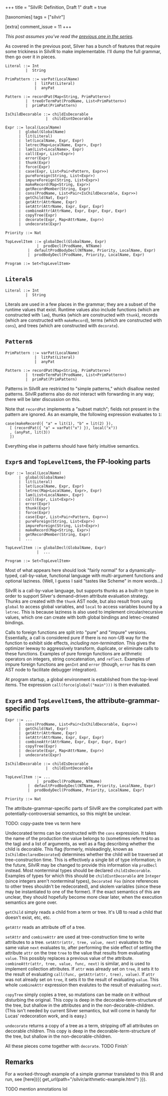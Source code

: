 +++
title = "SilvIR: Definition, Draft 1"
draft = true

[taxonomies]
tags = ["silvir"]

[extra]
comment_issue = 11
+++

*This post assumes you've read the [previous one in the series](@/silvir/2021-02-10-introduction.md).*

As covered in the previous post, Silver has a bunch of features that require some trickiness in SilvIR to make implementable.
I'll dump the full grammar, then go over it in pieces.

```
Literal ::= Int
         |  String

PrimPattern ::= varPat(LocalName)
             |  litPat(Literal)
             |  anyPat

Pattern ::= recordPat(Map<String, PrimPattern>)
         |  treeOrTermPat(ProdName, List<PrimPattern>)
         |  primPat(PrimPattern)

IsChildDecorable ::= childIsDecorable
                  |  childIsntDecorable

Expr ::= local(LocalName)
      |  global(GlobalName)
      |  lit(Literal)
      |  let(LocalName, Expr, Expr)
      |  letrec(Map<LocalName, Expr>, Expr)
      |  lam(List<LocalName>, Expr)
      |  call(Expr, List<Expr>)
      |  error(Expr)
      |  thunk(Expr)
      |  force(Expr)
      |  case(Expr, List<Pair<Pattern, Expr>>)
      |  pureForeign(String, List<Expr>)
      |  impureForeign(String, List<Expr>)
      |  makeRecord(Map<String, Expr>)
      |  getRecordMember(String, Expr)
      |  cons(ProdName, List<Pair<IsChildDecorable, Expr>>)
      |  getChild(Nat, Expr)
      |  getAttr(AttrName, Expr)
      |  setAttr(AttrName, Expr, Expr, Expr)
      |  combineAttr(AttrName, Expr, Expr, Expr, Expr)
      |  copyTree(Expr)
      |  decorate(Expr, Map<AttrName, Expr>)
      |  undecorate(Expr)

Priority ::= Nat

TopLevelItem ::= globalDecl(GlobalName, Expr)
              |  prodDecl(ProdName, NTName)
	      |  defaultProdBodyDecl(NTName, Priority, LocalName, Expr)
	      |  prodBodyDecl(ProdName, Priority, LocalName, Expr)

Program ::= Set<TopLevelItem>
```

## `Literal`s

```
Literal ::= Int
         |  String
```

Literals are used in a few places in the grammar; they are a subset of the runtime values that exist.
Runtime values also include functions (which are constructed with `lam`), thunks (which are constructed with `thunk`), records (which are constructed with `makeRecord`), terms (which are constructed with `cons`), and trees (which are constructed with `decorate`).

## `Pattern`s

```
PrimPattern ::= varPat(LocalName)
             |  litPat(Literal)
             |  anyPat

Pattern ::= recordPat(Map<String, PrimPattern>)
         |  treeOrTermPat(ProdName, List<PrimPattern>)
         |  primPat(PrimPattern)
```

Patterns in SilvIR are restricted to "simple patterns," which disallow nested patterns.
SilvIR patterns also do *not* interact with forwarding in any way; there will be later discussion on this.

Note that `recordPat` implements a "subset match"; fields not present in the pattern are ignored.
As an example, the following expression evaluates to `1`:

```
case(makeRecord({ "a" = lit(1), "b" = lit(2) }),
  [ (recordPat({ "a" = varPat("x") }), local("x"))
  , (anyPat, lit(3))
  ])
```

Everything else in patterns should have fairly intuitive semantics.

## `Expr`s and `TopLevelItem`s, the FP-looking parts

```
Expr ::= local(LocalName)
      |  global(GlobalName)
      |  lit(Literal)
      |  let(LocalName, Expr, Expr)
      |  letrec(Map<LocalName, Expr>, Expr)
      |  lam(List<LocalName>, Expr)
      |  call(Expr, List<Expr>)
      |  error(Expr)
      |  thunk(Expr)
      |  force(Expr)
      |  case(Expr, List<Pair<Pattern, Expr>>)
      |  pureForeign(String, List<Expr>)
      |  impureForeign(String, List<Expr>)
      |  makeRecord(Map<String, Expr>)
      |  getRecordMember(String, Expr)
      |  ...

TopLevelItem ::= globalDecl(GlobalName, Expr)
              |  ...

Program ::= Set<TopLevelItem>
```

Most of what appears here should look "fairly normal" for a dynamically-typed, call-by-value, functional language with multi-argument functions and optional laziness.
(Well, I guess I said "tastes like Scheme" in more words...)

SilvIR is a call-by-value language, but supports thunks as a built-in type in order to support Silver's demand-driven attribute evaluation strategy.
Thunks are created with the `thunk` AST node, but also result from using `global` to access global variables, and `local` to access variables bound by a `letrec`.
This is because laziness is also used to implement circular/recursive values, which one can create with both global bindings and letrec-created bindings.

Calls to foreign functions are split into "pure" and "impure" versions.
Essentially, a call is considered pure if there is no non-UB way for the function to exhibit side effects, *including non-termination*.
This gives the optimizer leeway to aggressively transform, duplicate, or eliminate calls to these functions.
Examples of pure foreign functions are arithmetic operators on integers, string concatenation, and `reflect`.
Examples of impure foreign functions are `genInt` and `error` (though, `error` has its own AST node to facilitate debugger integration).

At program startup, a global environment is established from the top-level items.
The expression `call(force(global("main")))` is then evaluated.

## `Expr`s and `TopLevelItem`s, the attribute-grammar-specific parts

```
Expr ::= ...
      |  cons(ProdName, List<Pair<IsChildDecorable, Expr>>)
      |  getChild(Nat, Expr)
      |  getAttr(AttrName, Expr)
      |  setAttr(AttrName, Expr, Expr, Expr)
      |  combineAttr(AttrName, Expr, Expr, Expr, Expr)
      |  copyTree(Expr)
      |  decorate(Expr, Map<AttrName, Expr>)
      |  undecorate(Expr)

IsChildDecorable ::= childIsDecorable
                  |  childIsntDecorable

TopLevelItem ::= ...
              |  prodDecl(ProdName, NTName)
	      |  defaultProdBodyDecl(NTName, Priority, LocalName, Expr)
	      |  prodBodyDecl(ProdName, Priority, LocalName, Expr)

Priority ::= Nat
```

The attribute-grammar-specific parts of SilvIR are the complicated part with potentially-controversial semantics, so this might be unclear.

TODO: copy-paste tree vs term here

Undecorated terms can be constructed with the `cons` expression.
It takes the name of the production the value belongs to (sometimes referred to as the tag) and a list of arguments, as well as a flag describing whether the child is decorable.
This flag (formerly, misleadingly, known as `IsChildDeclaredDecorated`) determines whether the child will be traversed at tree-construction time.
This is effectively a single bit of type information; in the future, SilvIR may be changed to provide this information via `prodDecl` instead.
Most nonterminal types should be declared `childIsDecorable`.
Examples of types for which this should be `childIsntDecorable` are `Integer` (since integers aren't nonterminal types), `Decorated Foo` (since references to other trees shouldn't be redecorated), and skolem variables (since these may be instantiated to one of the former).
If the exact semantics of this are unclear, they should hopefully become more clear later, when the execution semantics are gone over.

`getChild` simply reads a child from a term or tree.
It's UB to read a child that doesn't exist, etc, etc.

`getAttr` reads an attribute off of a tree.

`setAttr` and `combineAttr` are used at tree-construction time to write attributes to a tree.
`setAttr(attr, tree, value, next)` evaluates to the same value `next` evaluates to, after performing the side effect of setting the attribute `attr` on the tree `tree` to the value that results from evaluating `value`.
This possibly replaces a previous value of the attribute.
`combineAttr(attr, tree, value, func, next)` is similar, and is used to implement collection attributes.
If `attr` was already set on `tree`, it sets it to the result of evaluating `call(func, getAttr(attr, tree), value)`.
If `attr` was not already set on `tree`, it sets it to the result of evaluating `value`.
This whole `combineAttr` expression then evalutes to the result of evaluating `next`.

`copyTree` simply copies a tree, so mutations can be made on it without disturbing the original.
This copy is deep in the decorable-term-structure of the tree, but shallow in the attributes and in the non-decorable-children.
(This isn't needed by current Silver semantics, but will come in handy for Lucas' redecoration work, and is easy.)

`undecorate` returns a copy of a tree as a term, stripping off all attributes on decorable children.
This copy is deep in the decorable-term-structure of the tree, but shallow in the non-decorable-children.

All these pieces come together with `decorate`.
TODO Finish`

## Remarks

For a worked-through example of a simple grammar translated to this IR and run, see [here]({{ get_url(path="/silvir/arithmetic-example.html") }}).

TODO mention annotations lol
